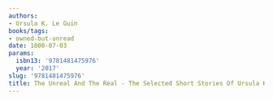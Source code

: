 ```yaml
---
authors:
- Ursula K. Le Guin
books/tags:
- owned-but-unread
date: 1800-07-03
params:
  isbn13: '9781481475976'
  year: '2017'
slug: '9781481475976'
title: The Unreal And The Real - The Selected Short Stories Of Ursula K. Le Guin
---
```


<!--more-->
